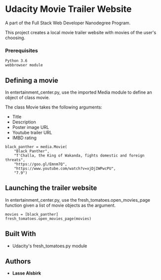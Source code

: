 # Udacity Movie Trailer Website

A part of the Full Stack Web Developer Nanodegree Program.

This project creates a local movie trailer website with movies
of the user's choosing. 

### Prerequisites

```
Python 3.6
webbrowser module
```


## Defining a movie

In entertainment_center.py, use the imported Media module
to define an object of class movie.

The class Movie takes the following arguments:
* Title
* Description
* Poster image URL
* Youtube trailer URL
* IMBD rating

```
black_panther = media.Movie(
    "Black Panther",
    "T'Challa, the King of Wakanda, fights domestic and foreign threats",
    "https://goo.gl/Emnm7Q",
    "https://www.youtube.com/watch?v=xjDjIWPwcPU",
    "7.9")
```

## Launching the trailer website

In entertainment_center.py, use the fresh_tomatoes.open_movies_page
function given a list of movie objects as the argument.

```
movies = [black_panther]
fresh_tomatoes.open_movies_page(movies)
```

## Built With
* Udacity's fresh_tomatoes.py module


## Authors

* **Lasse Alsbirk** 

